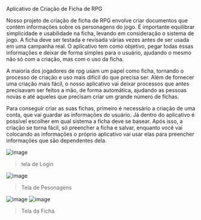 Aplicativo de Criação de Ficha de RPG

Nosso projeto de criação de ficha de RPG envolve criar documentos que contém informações sobre os personagens do jogo. É importante equilibrar simplicidade e usabilidade na ficha, levando em consideração o sistema de jogo. A ficha deve ser testada e revisada várias vezes antes de ser usada em uma campanha real. O aplicativo tem como objetivo, pegar todas essas informações e deixar de forma simples para o usuário, ajudando o mesmo não só com a criação, mas com o uso da ficha. 

A maioria dos jogadores de rpg usam um papel como ficha, tornando o processo de criação e uso mais difícil do que precisa ser. Além de fornecer uma criação mais fácil, o nosso aplicativo vai deixar processos que antes precisavam ser feitos a mão, de forma automática, ajudando as pessoas novas e até aqueles que precisam criar um grande número de fichas.

Para conseguir criar as suas fichas, primeiro é necessário a criação de uma conta, que vai guardar as informações do usuário. Já dentro do aplicativo é possível escolher em qual sistema a ficha deve se basear. Após isso, a criação se torna fácil, só preencher a ficha e salvar, enquanto você vai colocando as informações o próprio aplicativo vai usar elas para preencher informações que são dependentes dela.


![image](https://user-images.githubusercontent.com/131388531/233506842-61e2d6f8-215b-4db5-bdb1-ef56f1106374.png)
 > tela de Login
 
![image](https://user-images.githubusercontent.com/131388531/233507222-15d9b853-d25d-42bc-a6ee-d482309f8aa3.png)
 > Tela de Pesonagens
 
![image](https://user-images.githubusercontent.com/131388531/233508010-6759161c-f55c-4cdd-885b-7cf8edd1c54a.png)
![image](https://user-images.githubusercontent.com/131388531/233507879-dff8c5ce-e781-4899-b589-dda0b3da905b.png)
 > Tela da Ficha


